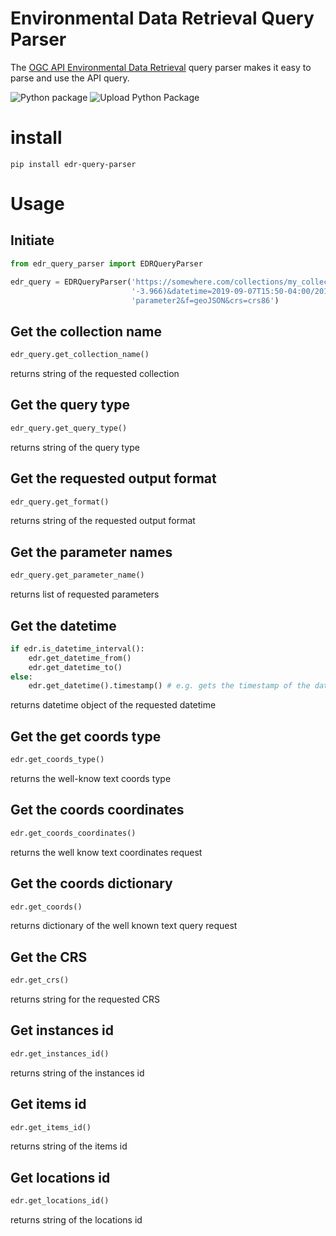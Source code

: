 # Environmental Data Retrieval Query Parser
The [OGC API Environmental Data Retrieval](https://github.com/opengeospatial/ogcapi-environmental-data-retrieval) query parser makes it easy to parse and use the API query.

![Python package](https://github.com/r0w4n/edr_query_parser/workflows/Python%20package/badge.svg?branch=main)
![Upload Python Package](https://github.com/r0w4n/edr_query_parser/workflows/Upload%20Python%20Package/badge.svg)

# install
```shell
pip install edr-query-parser
```

# Usage
## Initiate
```python
from edr_query_parser import EDRQueryParser

edr_query = EDRQueryParser('https://somewhere.com/collections/my_collection/position?coords=POINT(57.819 '
                           '-3.966)&datetime=2019-09-07T15:50-04:00/2019-09-07T15:50-05:00&parameter-name=parameter1,'
                           'parameter2&f=geoJSON&crs=crs86')
```

## Get the collection name
```python
edr_query.get_collection_name()
```

returns string of the requested collection

## Get the query type
```python
edr_query.get_query_type()
```

returns string of the query type

## Get the requested output format
```python
edr_query.get_format()
```

returns string of the requested output format

## Get the parameter names
```python
edr_query.get_parameter_name()
```

returns list of requested parameters

## Get the datetime
```python
if edr.is_datetime_interval():
    edr.get_datetime_from()
    edr.get_datetime_to()
else:
    edr.get_datetime().timestamp() # e.g. gets the timestamp of the datetime
```

returns datetime object of the requested datetime

## Get the get coords type
```python
edr.get_coords_type()
```
returns the well-know text coords type

## Get the coords coordinates
```python
edr.get_coords_coordinates()
```

returns the well know text coordinates request

## Get the coords dictionary

```python
edr.get_coords()
```

returns dictionary of the well known text query request


## Get the CRS
```python
edr.get_crs()
```

returns string for the requested CRS

## Get instances id
```python
edr.get_instances_id()
```

returns string of the instances id

## Get items id
```python
edr.get_items_id()
```

returns string of the items id

## Get locations id
```python
edr.get_locations_id()
```

returns string of the locations id